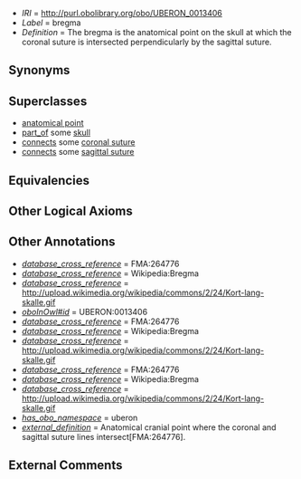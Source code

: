  * *IRI* = http://purl.obolibrary.org/obo/UBERON_0013406
 * *Label* = bregma
 * *Definition* = The bregma is the anatomical point on the skull at which the coronal suture is intersected perpendicularly by the sagittal suture.

## Synonyms


## Superclasses

 * [anatomical point](../../UBERON/83/UBERON_0006983.md)
 * [part_of](../../BFO/50/BFO_0000050.md) some [skull](../../UBERON/29/UBERON_0003129.md)
 * [connects](../../ts/core#connects.md) some [coronal suture](../../UBERON/89/UBERON_0002489.md)
 * [connects](../../ts/core#connects.md) some [sagittal suture](../../UBERON/92/UBERON_0002492.md)

## Equivalencies


## Other Logical Axioms


## Other Annotations

 * *[database_cross_reference](../../ef/oboInOwl#hasDbXref.md)* = FMA:264776
 * *[database_cross_reference](../../ef/oboInOwl#hasDbXref.md)* = Wikipedia:Bregma
 * *[database_cross_reference](../../ef/oboInOwl#hasDbXref.md)* = http://upload.wikimedia.org/wikipedia/commons/2/24/Kort-lang-skalle.gif
 * *[oboInOwl#id](../../id/oboInOwl#id.md)* = UBERON:0013406
 * *[database_cross_reference](../../ef/oboInOwl#hasDbXref.md)* = FMA:264776
 * *[database_cross_reference](../../ef/oboInOwl#hasDbXref.md)* = Wikipedia:Bregma
 * *[database_cross_reference](../../ef/oboInOwl#hasDbXref.md)* = http://upload.wikimedia.org/wikipedia/commons/2/24/Kort-lang-skalle.gif
 * *[database_cross_reference](../../ef/oboInOwl#hasDbXref.md)* = FMA:264776
 * *[database_cross_reference](../../ef/oboInOwl#hasDbXref.md)* = Wikipedia:Bregma
 * *[database_cross_reference](../../ef/oboInOwl#hasDbXref.md)* = http://upload.wikimedia.org/wikipedia/commons/2/24/Kort-lang-skalle.gif
 * *[has_obo_namespace](../../ce/oboInOwl#hasOBONamespace.md)* = uberon
 * *[external_definition](../../UBPROP/01/UBPROP_0000001.md)* = Anatomical cranial point  where the coronal and sagittal suture lines intersect[FMA:264776].

## External Comments

